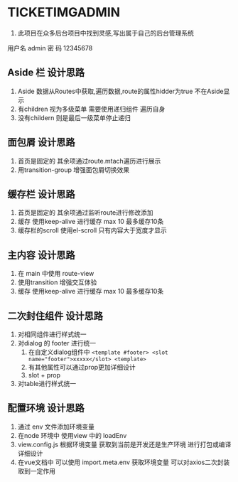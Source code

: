 # TICKETIMGADMIN 

1. 此项目在众多后台项目中找到灵感,写出属于自己的后台管理系统

用户名 admin
密  码 12345678
## Aside 栏 设计思路
1. Aside 数据从Routes中获取,遍历数据,route的属性hidder为true 不在Aside显示
2. 有children 视为多级菜单 需要使用递归组件 遍历自身
3. 没有childern 则是最后一级菜单停止递归

## 面包屑 设计思路
1. 首页是固定的  其余项通过route.mtach遍历进行展示
2. 用transition-group 增强面包屑切换效果

## 缓存栏 设计思路
1. 首页是固定的  其余项通过监听route进行修改添加
2. 缓存 使用keep-alive 进行缓存 max 10  最多缓存10条
3. 缓存栏的scroll  使用el-scroll 只有内容大于宽度才显示

## 主内容 设计思路
1. 在 main 中使用 route-view 
2. 使用transition 增强交互体验
3. 缓存 使用keep-alive 进行缓存 max 10  最多缓存10条

## 二次封住组件 设计思路
1. 对相同组件进行样式统一
2. 对dialog 的 footer 进行统一
   1. 在自定义dialog组件中 
   ``<template #footer>
      <slot name="footer">xxxxx</slot>
     <template>``
   2. 有其他属性可以通过prop更加详细设计 
   3. slot + prop 
3. 对table进行样式统一
   
## 配置环境    设计思路
1. 通过 env 文件添加环境变量
2. 在node 环境中 使用view 中的 loadEnv
3. view.config.js 根据环境变量 获取到当前是开发还是生产环境 进行打包或编译详细设计
4. 在vue文档中 可以使用 import.meta.env 获取环境变量 可以对axios二次封装取到一定作用
